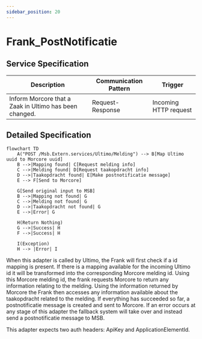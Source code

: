 ```yaml
---
sidebar_position: 20
---
```


# Frank_PostNotificatie

## Service Specification
| Description | Communication Pattern | Trigger | 
| --- | --- | --- | 
| Inform Morcore that a Zaak in Ultimo has been changed. | Request-Response | Incoming HTTP request

## Detailed Specification
```mermaid
flowchart TD
    A("POST /Msb.Extern.services/Ultimo/Melding") --> B[Map Ultimo uuid to Morcore uuid]
    B -->|Mapping found| C[Request melding info]
    C -->|Melding found| D[Request taakopdracht info]
    D -->|Taakopdracht found| E[Make postnotificatie message]
    E --> F[Send to Morcore]
    
    G[Send original input to MSB]
    B -->|Mapping not found| G
    C -->|Melding not found| G
    D -->|Taakopdracht not found| G
    E -->|Error| G
    
    H(Return Nothing)
    G -->|Success| H
    F -->|Success| H

    I(Exception)
    H --> |Error| I
```

When this adapter is called by Ultimo, the Frank will first check if a id mapping is present. If there is a mapping available for the incoming Ultimo id it will be transformed into the corresponding Morcore melding id. Using this Morcore melding id, the frank requests Morcore to return any information relating to the melding. Using the information returned by Morcore the Frank then accesses any information available about the taakopdracht related to the melding. If everything has succeeded so far, a postnotificatie message is created and sent to Morcore.
If an error occurs at any stage of this adapter the fallback system will take over and instead send a postnotificatie message to MSB.

This adapter expects two auth headers: ApiKey and ApplicationElementId.